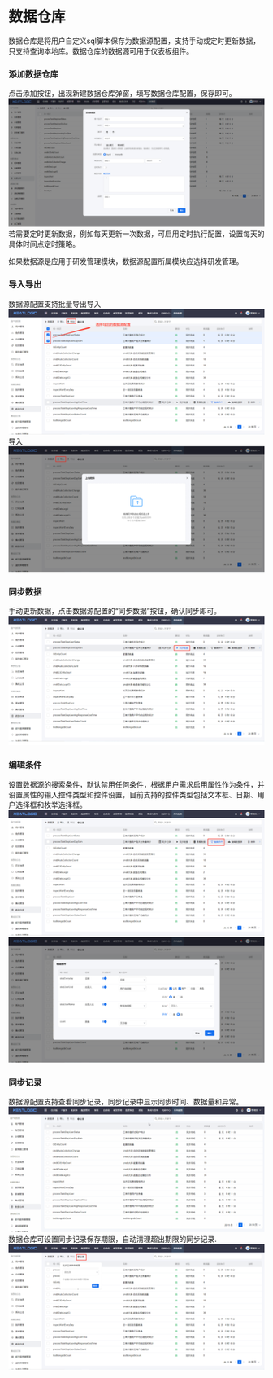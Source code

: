 # 数据仓库
数据仓库是将用户自定义sql脚本保存为数据源配置，支持手动或定时更新数据，只支持查询本地库。数据仓库的数据源可用于仪表板组件。

### 添加数据仓库
点击添加按钮，出现新建数据仓库弹窗，填写数据仓库配置，保存即可。
![](README_IMAGES/data_warehouse/数据仓库_添加.png)
若需要定时更新数据，例如每天更新一次数据，可启用定时执行配置，设置每天的具体时间点定时策略。

如果数据源是应用于研发管理模块，数据源配置所属模块应选择研发管理。

### 导入导出
数据源配置支持批量导出导入
![](README_IMAGES/data_warehouse/数据仓库_导出.png)
导入
![](README_IMAGES/data_warehouse/数据仓库_导入.png)

### 同步数据
手动更新数据，点击数据源配置的“同步数据”按钮，确认同步即可。
![](README_IMAGES/data_warehouse/数据仓库_同步数据.png)

### 编辑条件
设置数据源的搜索条件，默认禁用任何条件，根据用户需求启用属性作为条件，并设置属性的输入控件类型和控件设置，目前支持的控件类型包括文本框、日期、用户选择框和枚举选择框。
![](README_IMAGES/data_warehouse/数据仓库_编辑条件1.png)
![](README_IMAGES/data_warehouse/数据仓库_编辑条件2.png)

### 同步记录
数据源配置支持查看同步记录，同步记录中显示同步时间、数据量和异常。
![](README_IMAGES/data_warehouse/数据仓库_同步记录.gif)
数据仓库可设置同步记录保存期限，自动清理超出期限的同步记录.
![](README_IMAGES/data_warehouse/数据仓库_同步记录保留期限.png)